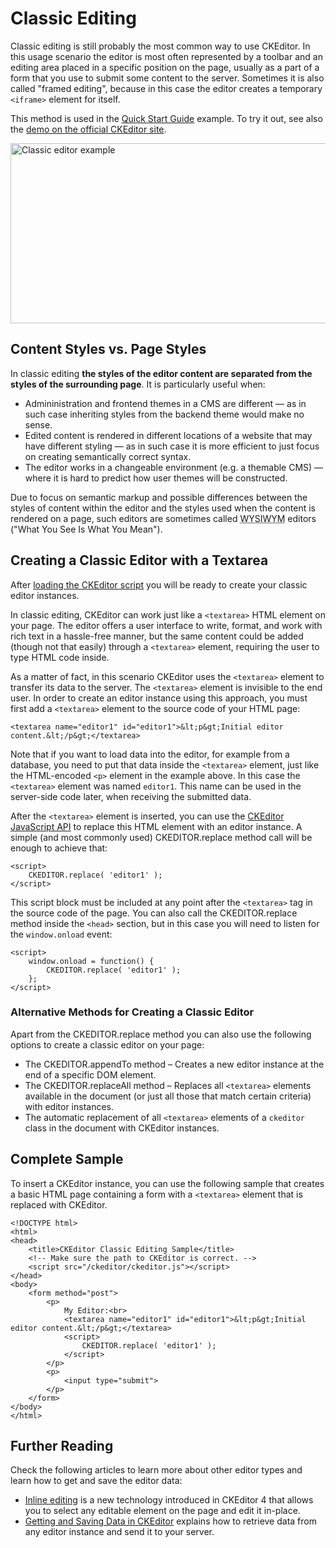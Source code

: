 # Classic Editing

Classic editing is still probably the most common way to use CKEditor. In this usage scenario the editor is most often represented by a toolbar and an editing area placed in a specific position on the page, usually as a part of a form that you use to submit some content to the server. Sometimes it is also called "framed editing", because in this case the editor creates a temporary `<iframe>` element for itself.

This method is used in the [Quick Start Guide](#!/guide/dev_installation-section-adding-ckeditor-to-your-page) example. To try it out, see also the [demo on the official CKEditor site](http://ckeditor.com/demo#standard).

<img src="guides/dev_ckeditor_js_load/classic_example.png" alt="Classic editor example" width="572" height="288">

## Content Styles vs. Page Styles

In classic editing **the styles of the editor content are separated from the styles of the surrounding page**. It is particularly useful when:

* Admininistration and frontend themes in a CMS are different &mdash; as in such case inheriting styles from the backend theme would make no sense.
* Edited content is rendered in different locations of a website that may have different styling &mdash; as in such case it is more efficient to just focus on creating semantically correct syntax.
* The editor works in a changeable environment (e.g. a themable CMS) &mdash; where it is hard to predict how user themes will be constructed.

Due to focus on semantic markup and possible differences between the styles of content within the editor and the styles used when the content is rendered on a page, such editors are sometimes called <abbr title="What You See Is What You Mean">WYSIWYM</abbr> editors ("What You See Is What You Mean").

## Creating a Classic Editor with a Textarea

After [loading the CKEditor script](#!/guide/dev_ckeditor_js_load) you will be ready to create your classic editor instances.

In classic editing, CKEditor can work just like a `<textarea>` HTML element on your page. The editor offers a user interface to write, format, and work with rich text in a hassle-free manner, but the same content could be added (though not that easily) through a `<textarea>` element, requiring the user to type HTML code inside.

As a matter of fact, in this scenario CKEditor uses the `<textarea>` element to transfer its data to the server. The `<textarea>` element is invisible to the end user. In order to create an editor instance using this approach, you must first add a `<textarea>` element to the source code of your HTML page:

	<textarea name="editor1" id="editor1">&lt;p&gt;Initial editor content.&lt;/p&gt;</textarea>

Note that if you want to load data into the editor, for example from a database, you need to put that data inside the `<textarea>` element, just like the HTML-encoded `<p>` element in the example above. In this case the `<textarea>` element was named `editor1`. This name can be used in the server-side code later, when receiving the submitted data.

After the `<textarea>` element is inserted, you can use the [CKEditor JavaScript API](#!/api) to replace this HTML element with an editor instance. A simple (and most commonly used) CKEDITOR.replace method call will be enough to achieve that:

	<script>
		CKEDITOR.replace( 'editor1' );
	</script>

This script block must be included at any point after the `<textarea>` tag in the source code of the page. You can also call the CKEDITOR.replace method inside the `<head>` section, but in this case you will need to listen for the `window.onload` event:

	<script>
		window.onload = function() {
			CKEDITOR.replace( 'editor1' );
		};
	</script>

### Alternative Methods for Creating a Classic Editor

Apart from the CKEDITOR.replace method you can also use the following options to create a classic editor on your page:

* The CKEDITOR.appendTo method &ndash; Creates a new editor instance at the end of a specific DOM element.
* The CKEDITOR.replaceAll method &ndash; Replaces all `<textarea>` elements available in the document (or just all those that match certain criteria) with editor instances.
* The automatic replacement of all `<textarea>` elements of a `ckeditor` class in the document with CKEditor instances.

## Complete Sample

To insert a CKEditor instance, you can use the following sample that creates a basic HTML page containing a form with a `<textarea>` element that is replaced with CKEditor.

	<!DOCTYPE html>
	<html>
	<head>
		<title>CKEditor Classic Editing Sample</title>
		<!-- Make sure the path to CKEditor is correct. -->
		<script src="/ckeditor/ckeditor.js"></script>
	</head>
	<body>
		<form method="post">
			<p>
				My Editor:<br>
				<textarea name="editor1" id="editor1">&lt;p&gt;Initial editor content.&lt;/p&gt;</textarea>
				<script>
					CKEDITOR.replace( 'editor1' );
				</script>
			</p>
			<p>
				<input type="submit">
			</p>
		</form>
	</body>
	</html>

## Further Reading

Check the following articles to learn more about other editor types and learn how to get and save the editor data:

* [Inline editing](#!/guide/dev_inline) is a new technology introduced in CKEditor 4 that allows you to select any editable element on the page and edit it in-place.
* [Getting and Saving Data in CKEditor](#!/guide/dev_savedata) explains how to retrieve data from any editor instance and send it to your server.